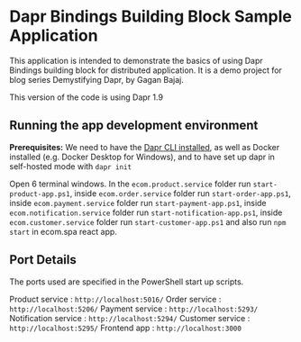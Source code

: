 # Dapr Bindings Building Block Sample Application

This application is intended to demonstrate the basics of using Dapr Bindings building block for distributed application. It is a demo project for blog series Demystifying Dapr, by Gagan Bajaj.

This version of the code is using Dapr 1.9

## Running the app development environment

**Prerequisites:** We need to have the [Dapr CLI installed](https://docs.dapr.io/getting-started/install-dapr-cli/), as well as Docker installed (e.g. Docker Desktop for Windows), and to have set up dapr in self-hosted mode with `dapr init`

Open 6 terminal windows. 
In the `ecom.product.service` folder run `start-product-app.ps1`, inside `ecom.order.service` folder run `start-order-app.ps1`, inside `ecom.payment.service` folder run `start-payment-app.ps1`, inside `ecom.notification.service` folder run `start-notification-app.ps1`, inside `ecom.customer.service` folder run `start-customer-app.ps1` and also run `npm start` in ecom.spa react app. 

## Port Details ##
The ports used are specified in the PowerShell start up scripts. 

Product service : `http://localhost:5016/` 
Order service : `http://localhost:5206/` 
Payment service : `http://localhost:5293/` 
Notification service : `http://localhost:5294/`
Customer service : `http://localhost:5295/`
Frontend app : `http://localhost:3000`
